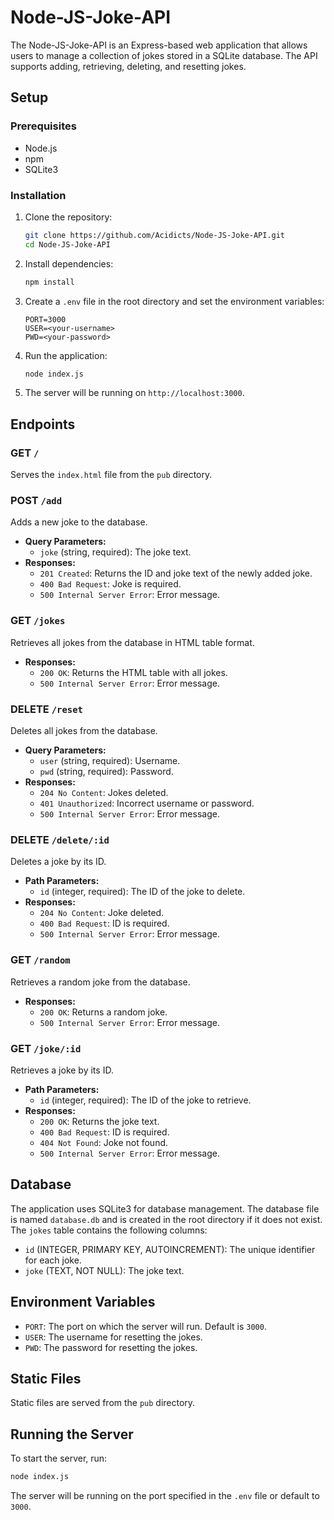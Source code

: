 # Node-JS-Joke-API

The Node-JS-Joke-API is an Express-based web application that allows users to manage a collection of jokes stored in a SQLite database. The API supports adding, retrieving, deleting, and resetting jokes.

## Setup

### Prerequisites
- Node.js
- npm
- SQLite3

### Installation
1. Clone the repository:
    ```sh
    git clone https://github.com/Acidicts/Node-JS-Joke-API.git
    cd Node-JS-Joke-API
    ```

2. Install dependencies:
    ```sh
    npm install
    ```

3. Create a `.env` file in the root directory and set the environment variables:
    ```env
    PORT=3000
    USER=<your-username>
    PWD=<your-password>
    ```

4. Run the application:
    ```sh
    node index.js
    ```

5. The server will be running on `http://localhost:3000`.

## Endpoints

### GET `/`
Serves the `index.html` file from the `pub` directory.

### POST `/add`
Adds a new joke to the database.
- **Query Parameters:**
  - `joke` (string, required): The joke text.
- **Responses:**
  - `201 Created`: Returns the ID and joke text of the newly added joke.
  - `400 Bad Request`: Joke is required.
  - `500 Internal Server Error`: Error message.

### GET `/jokes`
Retrieves all jokes from the database in HTML table format.
- **Responses:**
  - `200 OK`: Returns the HTML table with all jokes.
  - `500 Internal Server Error`: Error message.

### DELETE `/reset`
Deletes all jokes from the database.
- **Query Parameters:**
  - `user` (string, required): Username.
  - `pwd` (string, required): Password.
- **Responses:**
  - `204 No Content`: Jokes deleted.
  - `401 Unauthorized`: Incorrect username or password.
  - `500 Internal Server Error`: Error message.

### DELETE `/delete/:id`
Deletes a joke by its ID.
- **Path Parameters:**
  - `id` (integer, required): The ID of the joke to delete.
- **Responses:**
  - `204 No Content`: Joke deleted.
  - `400 Bad Request`: ID is required.
  - `500 Internal Server Error`: Error message.

### GET `/random`
Retrieves a random joke from the database.
- **Responses:**
  - `200 OK`: Returns a random joke.
  - `500 Internal Server Error`: Error message.

### GET `/joke/:id`
Retrieves a joke by its ID.
- **Path Parameters:**
  - `id` (integer, required): The ID of the joke to retrieve.
- **Responses:**
  - `200 OK`: Returns the joke text.
  - `400 Bad Request`: ID is required.
  - `404 Not Found`: Joke not found.
  - `500 Internal Server Error`: Error message.

## Database
The application uses SQLite3 for database management. The database file is named `database.db` and is created in the root directory if it does not exist. The `jokes` table contains the following columns:
- `id` (INTEGER, PRIMARY KEY, AUTOINCREMENT): The unique identifier for each joke.
- `joke` (TEXT, NOT NULL): The joke text.

## Environment Variables
- `PORT`: The port on which the server will run. Default is `3000`.
- `USER`: The username for resetting the jokes.
- `PWD`: The password for resetting the jokes.

## Static Files
Static files are served from the `pub` directory.

## Running the Server
To start the server, run:
```sh
node index.js
```
The server will be running on the port specified in the `.env` file or default to `3000`.
